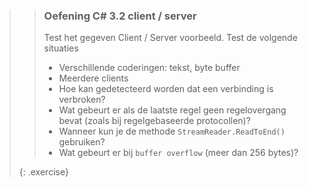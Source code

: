 >> ### Oefening C# 3.2 client / server
>> Test het gegeven Client / Server voorbeeld. Test de volgende situaties
>>* Verschillende coderingen: tekst, byte buffer
>>* Meerdere clients
>>* Hoe kan gedetecteerd worden dat een verbinding is verbroken?
>>* Wat gebeurt er als de laatste regel geen regelovergang bevat (zoals bij regelgebaseerde protocollen)?
>>* Wanneer kun je de methode `StreamReader.ReadToEnd()` gebruiken? 
>>* Wat gebeurt er bij `buffer overflow` (meer dan 256 bytes)?
>>
>{: .exercise}